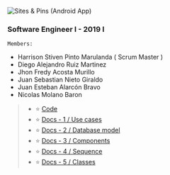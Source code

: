 ![Sites & Pins (Android App)](https://imgur.com/VMJuIL5)

### **Software Engineer I** - 2019 I

`Members:`

* Harrison Stiven Pinto Marulanda ( Scrum Master ) 
* Diego Alejandro Ruiz Martinez
* Jhon Fredy Acosta Murillo
* Juan Sebastian Nieto Giraldo
* Juan Esteban Alarcón Bravo
* Nicolas Molano Baron

> * :star: [Code](https://github.com/sei2019i-2krunko/sei2019i_2A/tree/master/code)
> * :star: [Docs - 1 / Use cases](https://github.com/sei2019i-2krunko/sei2019i_2A/tree/master/docs/use_cases)
> * :star: [Docs - 2 / Database model](https://github.com/sei2019i-2krunko/sei2019i_2A/tree/master/docs/e-r)
> * :star: [Docs - 3 / Components](https://github.com/sei2019i-2krunko/sei2019i_2A/tree/master/docs/components)
> * :star: [Docs - 4 / Sequence](https://github.com/sei2019i-2krunko/sei2019i_2A/tree/master/docs/sequence)
> * :star: [Docs - 5 / Classes](https://github.com/sei2019i-2krunko/sei2019i_2A/tree/master/docs/classes)


